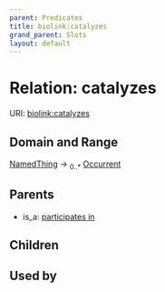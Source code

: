 ```yaml
---
parent: Predicates
title: biolink:catalyzes
grand_parent: Slots
layout: default
---
```


# Relation: catalyzes




URI: [biolink:catalyzes](https://w3id.org/biolink/vocab/catalyzes)

## Domain and Range

[NamedThing](NamedThing.md) ->  <sub>0..\*</sub> [Occurrent](Occurrent.md)

## Parents

 *  is_a: [participates in](participates_in.md)

## Children


## Used by

